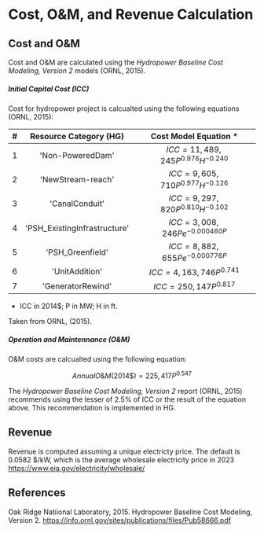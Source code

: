 # Cost, O&M, and Revenue Calculation

## Cost and O&M
Cost and O&M are calculated using the _Hydropower Baseline Cost Modeling, Version 2_ models (ORNL, 2015).


##### Initial Capital Cost (ICC)
Cost for hydropower project is calcualted using the following equations (ORNL, 2015):

|	#	|	Resource Category (HG)   |	Cost Model Equation *	|
|	:---	|	:---:	|	:---:	|
|	1	|	'Non-PoweredDam'	|	$ICC = 11,489,245 P^{0.976} H^{-0.240}$	|	
|	2	|	'NewStream-reach'	|	$ICC = 9,605,710 P^{0.977} H^{-0.126}$	|	
|	3	|	'CanalConduit'	|	$ICC = 9,297,820 P^{0.810} H^{-0.102}$	|	
|	4	|	'PSH_ExistingInfrastructure'	|	$ICC = 3,008,246 P e^{-0.000460P}$	|	
|	5	|	'PSH_Greenfield'	|	$ICC = 8,882,655 P e^{-0.000776P}$	|	
|	6	|	'UnitAddition'	|	$ICC = 4,163,746 P^{0.741}$	|	
|	7	|	'GeneratorRewind'	|	$ICC = 250,147 P^{0.817}$	|	

* ICC in 2014$; P in MW; H in ft. 

Taken from ORNL, (2015). 


##### Operation and Maintennance (O&M)

O&M costs are calcualted using the following equation:

$$Annual O\&M (2014\$) = 225,417 P^{0.547}$$

The _Hydropower Baseline Cost Modeling, Version 2_ report (ORNL, 2015) recommends using the lesser of 2.5% of ICC or the result of the equation above. This recommendation is implemented in HG. 

## Revenue
Revenue is computed assuming a unique electricty price. The default is 0.0582 $/kW, which is the average wholesale electricity price in 2023 https://www.eia.gov/electricity/wholesale/

## References
Oak Ridge Natiional Laboratory, 2015. Hydropower Baseline Cost Modeling, Version 2. https://info.ornl.gov/sites/publications/files/Pub58666.pdf